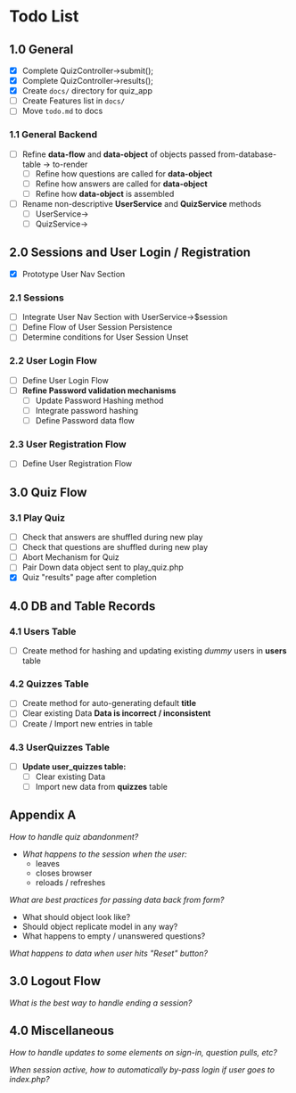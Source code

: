 # Todo List

## 1.0 General
- [x] Complete QuizController->submit();
- [x] Complete QuizController->results();
- [x] Create `docs/` directory for quiz_app
- [ ] Create Features list in `docs/`
- [ ] Move `todo.md` to docs

### 1.1 General Backend
- [ ] Refine **data-flow**  and **data-object** of objects passed from-database-table -> to-render
  - [ ] Refine how questions are called for **data-object**
  - [ ] Refine how answers are called for **data-object**
  - [ ] Refine how **data-object** is assembled

- [ ] Rename non-descriptive **UserService** and **QuizService** methods
  - [ ] UserService->
  - [ ] QuizService->

## 2.0 Sessions and User Login / Registration

- [x] Prototype User Nav Section

### 2.1 Sessions
- [ ] Integrate User Nav Section with UserService->$session
- [ ] Define Flow of User Session Persistence
- [ ] Determine conditions for User Session Unset

### 2.2 User Login Flow
- [ ] Define User Login Flow
- [ ] **Refine Password validation mechanisms**
  - [ ] Update Password Hashing method
  - [ ] Integrate password hashing
  - [ ] Define Password data flow

### 2.3 User Registration Flow
- [ ] Define User Registration Flow

## 3.0 Quiz Flow

### 3.1 Play Quiz
- [ ] Check that answers are shuffled during new play
- [ ] Check that questions are shuffled during new play
- [ ] Abort Mechanism for Quiz
- [ ] Pair Down data object sent to play_quiz.php
- [x] Quiz "results" page after completion

## 4.0 DB and Table Records

### 4.1 Users Table
- [ ] Create method for hashing and updating existing *dummy* users in **users** table

### 4.2 Quizzes Table
- [ ] Create method for auto-generating default **title**
- [ ] Clear existing Data **Data is incorrect / inconsistent**
- [ ] Create / Import new entries in table

### 4.3 UserQuizzes Table
- [ ] **Update user_quizzes table:**
  - [ ] Clear existing Data
  - [ ] Import new data from **quizzes** table

## Appendix A

*How to handle quiz abandonment?*

- *What happens to the session when the user:*
  - leaves
  - closes browser
  - reloads / refreshes

*What are best practices for passing data back from form?*

- What should object look like?
- Should object replicate model in any way?
- What happens to empty / unanswered questions?

*What happens to data when user hits "Reset" button?*

## 3.0 Logout Flow

*What is the best way to handle ending a session?*

## 4.0 Miscellaneous

*How to handle updates to some elements on sign-in, question pulls, etc?*

*When session active, how to automatically by-pass login if user goes to index.php?*